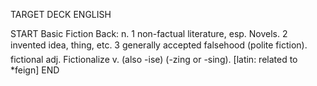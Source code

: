 TARGET DECK
ENGLISH

START
Basic
Fiction
Back: n. 1 non-factual literature, esp. Novels. 2 invented idea, thing, etc. 3 generally accepted falsehood (polite fiction).  fictional adj. Fictionalize v. (also -ise) (-zing or -sing). [latin: related to *feign]
END
